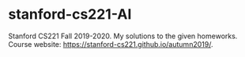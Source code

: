 # stanford-cs221-AI
Stanford CS221 Fall 2019-2020.
My solutions to the given homeworks. \
Course website: https://stanford-cs221.github.io/autumn2019/. 
